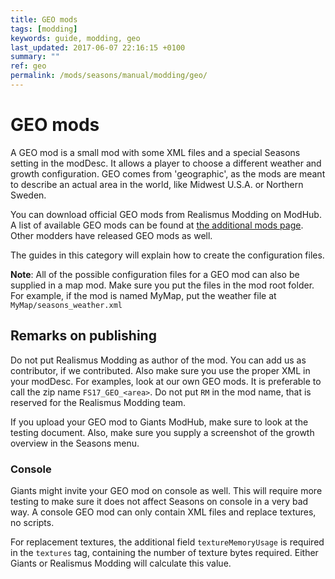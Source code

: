 ```yaml
---
title: GEO mods
tags: [modding]
keywords: guide, modding, geo
last_updated: 2017-06-07 22:16:15 +0100
summary: ""
ref: geo
permalink: /mods/seasons/manual/modding/geo/
---
```


# GEO mods

A GEO mod is a small mod with some XML files and a special Seasons setting in the modDesc. It allows a player to choose a different weather and growth configuration. GEO comes from 'geographic', as the mods are meant to describe an actual area in the world, like Midwest U.S.A. or Northern Sweden.

You can download official GEO mods from Realismus Modding on ModHub. A list of available GEO mods can be found at [the additional mods page](/mods/seasons/supplements). Other modders have released GEO mods as well.

The guides in this category will explain how to create the configuration files.

**Note**: All of the possible configuration files for a GEO mod can also be supplied in a map mod. Make sure you put the files in the mod root folder. For example, if the mod is named MyMap, put the weather file at `MyMap/seasons_weather.xml`

## Remarks on publishing

Do not put Realismus Modding as author of the mod. You can add us as contributor, if we contributed. Also make sure you use the proper XML in your modDesc. For examples, look at our own GEO mods.
It is preferable to call the zip name `FS17_GEO_<area>`. Do not put `RM` in the mod name, that is reserved for the Realismus Modding team.

If you upload your GEO mod to Giants ModHub, make sure to look at the testing document. Also, make sure you supply a screenshot of the growth overview in the Seasons menu.

### Console

Giants might invite your GEO mod on console as well. This will require more testing to make sure it does not affect Seasons on console in a very bad way. A console GEO mod can only contain XML files and replace textures, no scripts.

For replacement textures, the additional field `textureMemoryUsage` is required in the `textures` tag, containing the number of texture bytes required. Either Giants or Realismus Modding will calculate this value.
